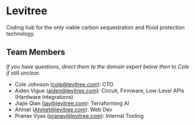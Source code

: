 # Levitree
Coding hub for the only viable carbon sequestration and flood protection technology.

## Team Members
_If you have questions, direct them to the domain expert below then to Cole if still unclear._
 - Cole Johnson (cole@levitree.com): CTO
 - Aiden Vigue (aiden@levitree.com): Circuit, Firmware, Low-Level APIs (Hardware Integrations)
 - Jiajie Qian (jay@levitree.com): Terraforming AI
 - Ahmet (Ahmet@levitree.com): Web Dev
 - Pranav Vyas (pranav@levitree.com): Internal Tooling
